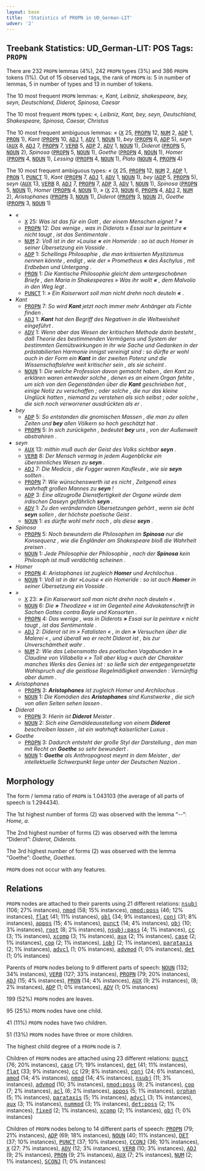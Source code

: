 ```yaml
---
layout: base
title:  'Statistics of PROPN in UD_German-LIT'
udver: '2'
---
```


## Treebank Statistics: UD_German-LIT: POS Tags: `PROPN`

There are 232 `PROPN` lemmas (4%), 242 `PROPN` types (3%) and 386 `PROPN` tokens (1%).
Out of 15 observed tags, the rank of `PROPN` is: 5 in number of lemmas, 5 in number of types and 13 in number of tokens.

The 10 most frequent `PROPN` lemmas: <em>«, Kant, Leibniz, shakespeare, bey, seyn, Deutschland, Diderot, Spinosa, Caesar</em>

The 10 most frequent `PROPN` types:  <em>«, Leibniz, Kant, bey, seyn, Deutschland, Shakespeare, Spinosa, Caesar, Christus</em>

The 10 most frequent ambiguous lemmas: <em>«</em> (<tt><a href="de_lit-pos-X.html">X</a></tt> 25, <tt><a href="de_lit-pos-PROPN.html">PROPN</a></tt> 12, <tt><a href="de_lit-pos-NUM.html">NUM</a></tt> 2, <tt><a href="de_lit-pos-ADP.html">ADP</a></tt> 1, <tt><a href="de_lit-pos-PRON.html">PRON</a></tt> 1), <em>Kant</em> (<tt><a href="de_lit-pos-PROPN.html">PROPN</a></tt> 10, <tt><a href="de_lit-pos-ADJ.html">ADJ</a></tt> 1, <tt><a href="de_lit-pos-ADV.html">ADV</a></tt> 1, <tt><a href="de_lit-pos-NOUN.html">NOUN</a></tt> 1), <em>bey</em> (<tt><a href="de_lit-pos-PROPN.html">PROPN</a></tt> 6, <tt><a href="de_lit-pos-ADP.html">ADP</a></tt> 5), <em>seyn</em> (<tt><a href="de_lit-pos-AUX.html">AUX</a></tt> 8, <tt><a href="de_lit-pos-ADJ.html">ADJ</a></tt> 7, <tt><a href="de_lit-pos-PROPN.html">PROPN</a></tt> 7, <tt><a href="de_lit-pos-VERB.html">VERB</a></tt> 5, <tt><a href="de_lit-pos-ADP.html">ADP</a></tt> 2, <tt><a href="de_lit-pos-ADV.html">ADV</a></tt> 1, <tt><a href="de_lit-pos-NOUN.html">NOUN</a></tt> 1), <em>Diderot</em> (<tt><a href="de_lit-pos-PROPN.html">PROPN</a></tt> 5, <tt><a href="de_lit-pos-NOUN.html">NOUN</a></tt> 2), <em>Spinosa</em> (<tt><a href="de_lit-pos-PROPN.html">PROPN</a></tt> 5, <tt><a href="de_lit-pos-NOUN.html">NOUN</a></tt> 1), <em>Goethe</em> (<tt><a href="de_lit-pos-PROPN.html">PROPN</a></tt> 4, <tt><a href="de_lit-pos-NOUN.html">NOUN</a></tt> 1), <em>Homer</em> (<tt><a href="de_lit-pos-PROPN.html">PROPN</a></tt> 4, <tt><a href="de_lit-pos-NOUN.html">NOUN</a></tt> 1), <em>Lessing</em> (<tt><a href="de_lit-pos-PROPN.html">PROPN</a></tt> 4, <tt><a href="de_lit-pos-NOUN.html">NOUN</a></tt> 1), <em>Plato</em> (<tt><a href="de_lit-pos-NOUN.html">NOUN</a></tt> 4, <tt><a href="de_lit-pos-PROPN.html">PROPN</a></tt> 4)

The 10 most frequent ambiguous types:  <em>«</em> (<tt><a href="de_lit-pos-X.html">X</a></tt> 25, <tt><a href="de_lit-pos-PROPN.html">PROPN</a></tt> 12, <tt><a href="de_lit-pos-NUM.html">NUM</a></tt> 2, <tt><a href="de_lit-pos-ADP.html">ADP</a></tt> 1, <tt><a href="de_lit-pos-PRON.html">PRON</a></tt> 1, <tt><a href="de_lit-pos-PUNCT.html">PUNCT</a></tt> 1), <em>Kant</em> (<tt><a href="de_lit-pos-PROPN.html">PROPN</a></tt> 7, <tt><a href="de_lit-pos-ADJ.html">ADJ</a></tt> 1, <tt><a href="de_lit-pos-ADV.html">ADV</a></tt> 1, <tt><a href="de_lit-pos-NOUN.html">NOUN</a></tt> 1), <em>bey</em> (<tt><a href="de_lit-pos-ADP.html">ADP</a></tt> 5, <tt><a href="de_lit-pos-PROPN.html">PROPN</a></tt> 5), <em>seyn</em> (<tt><a href="de_lit-pos-AUX.html">AUX</a></tt> 13, <tt><a href="de_lit-pos-VERB.html">VERB</a></tt> 8, <tt><a href="de_lit-pos-ADJ.html">ADJ</a></tt> 7, <tt><a href="de_lit-pos-PROPN.html">PROPN</a></tt> 7, <tt><a href="de_lit-pos-ADP.html">ADP</a></tt> 3, <tt><a href="de_lit-pos-ADV.html">ADV</a></tt> 1, <tt><a href="de_lit-pos-NOUN.html">NOUN</a></tt> 1), <em>Spinosa</em> (<tt><a href="de_lit-pos-PROPN.html">PROPN</a></tt> 5, <tt><a href="de_lit-pos-NOUN.html">NOUN</a></tt> 1), <em>Homer</em> (<tt><a href="de_lit-pos-PROPN.html">PROPN</a></tt> 4, <tt><a href="de_lit-pos-NOUN.html">NOUN</a></tt> 1), <em>»</em> (<tt><a href="de_lit-pos-X.html">X</a></tt> 23, <tt><a href="de_lit-pos-NOUN.html">NOUN</a></tt> 6, <tt><a href="de_lit-pos-PROPN.html">PROPN</a></tt> 4, <tt><a href="de_lit-pos-ADJ.html">ADJ</a></tt> 2, <tt><a href="de_lit-pos-NUM.html">NUM</a></tt> 2), <em>Aristophanes</em> (<tt><a href="de_lit-pos-PROPN.html">PROPN</a></tt> 3, <tt><a href="de_lit-pos-NOUN.html">NOUN</a></tt> 1), <em>Diderot</em> (<tt><a href="de_lit-pos-PROPN.html">PROPN</a></tt> 3, <tt><a href="de_lit-pos-NOUN.html">NOUN</a></tt> 2), <em>Goethe</em> (<tt><a href="de_lit-pos-PROPN.html">PROPN</a></tt> 3, <tt><a href="de_lit-pos-NOUN.html">NOUN</a></tt> 1)


* <em>«</em>
  * <tt><a href="de_lit-pos-X.html">X</a></tt> 25: <em>Was ist das für ein Gott , der einem Menschen eignet ? <b>«</b></em>
  * <tt><a href="de_lit-pos-PROPN.html">PROPN</a></tt> 12: <em>Das wenige , was in Diderots » Essai sur la peinture <b>«</b> nicht taugt , ist das Sentimentale .</em>
  * <tt><a href="de_lit-pos-NUM.html">NUM</a></tt> 2: <em>Voß ist in der »Louise <b>«</b> ein Homeride : so ist auch Homer in seiner Übersetzung ein Vosside .</em>
  * <tt><a href="de_lit-pos-ADP.html">ADP</a></tt> 1: <em>Schellings Philosophie , die man kritisierten Mystizismus nennen könnte , endigt , wie der » Prometheus <b>«</b> des Äschylus , mit Erdbeben und Untergang .</em>
  * <tt><a href="de_lit-pos-PRON.html">PRON</a></tt> 1: <em>Die Kantische Philosophie gleicht dem untergeschobnen Briefe , den Maria in Shakespeares » Was ihr wollt <b>«</b> , dem Malvolio in den Weg legt .</em>
  * <tt><a href="de_lit-pos-PUNCT.html">PUNCT</a></tt> 1: <em>» Ein Kaiserwort soll man nicht drehn noch deuteln <b>«</b> .</em>
* <em>Kant</em>
  * <tt><a href="de_lit-pos-PROPN.html">PROPN</a></tt> 7: <em>So wird <b>Kant</b> jetzt noch immer mehr Anhänger als Fichte finden .</em>
  * <tt><a href="de_lit-pos-ADJ.html">ADJ</a></tt> 1: <em><b>Kant</b> hat den Begriff des Negativen in die Weltweisheit eingeführt .</em>
  * <tt><a href="de_lit-pos-ADV.html">ADV</a></tt> 1: <em>Wenn aber das Wesen der kritischen Methode darin besteht , daß Theorie des bestimmenden Vermögens und System der bestimmten Gemütswirkungen in ihr wie Sache und Gedanken in der prästabilierten Harmonie innigst vereinigt sind : so dürfte er wohl auch in der Form ein <b>Kant</b> in der zweiten Potenz und die Wissenschaftslehre weit kritischer sein , als sie scheint .</em>
  * <tt><a href="de_lit-pos-NOUN.html">NOUN</a></tt> 1: <em>Die welche Profession davon gemacht haben , den Kant zu erklären waren entweder solche , denen es an einem Organ fehlte , um sich von den Gegenständen über die <b>Kant</b> geschrieben hat , einige Notiz zu verschaffen ; oder solche , die nur das kleine Unglück hatten , niemand zu verstehen als sich selbst ; oder solche , die sich noch verworrener ausdrückten als er .</em>
* <em>bey</em>
  * <tt><a href="de_lit-pos-ADP.html">ADP</a></tt> 5: <em>So entstanden die gnomischen Massen , die man zu allen Zeiten und <b>bey</b> allen Völkern so hoch geschätzt hat .</em>
  * <tt><a href="de_lit-pos-PROPN.html">PROPN</a></tt> 5: <em>In sich zurückgehn , bedeutet <b>bey</b> uns , von der Außenwelt abstrahiren .</em>
* <em>seyn</em>
  * <tt><a href="de_lit-pos-AUX.html">AUX</a></tt> 13: <em>mithin muß auch der Geist des Volks sichtbar <b>seyn</b> .</em>
  * <tt><a href="de_lit-pos-VERB.html">VERB</a></tt> 8: <em>Der Mensch vermag in jedem Augenblicke ein übersinnliches Wesen zu <b>seyn</b> .</em>
  * <tt><a href="de_lit-pos-ADJ.html">ADJ</a></tt> 7: <em>Die Medicis , die Fugger waren Kaufleute , wie sie <b>seyn</b> sollten .</em>
  * <tt><a href="de_lit-pos-PROPN.html">PROPN</a></tt> 7: <em>Wie wünschenswerth ist es nicht , Zeitgenoß eines wahrhaft großen Mannes zu <b>seyn</b> !</em>
  * <tt><a href="de_lit-pos-ADP.html">ADP</a></tt> 3: <em>Eine allzugroße Dienstfertigkeit der Organe würde dem irdischen Daseyn gefährlich <b>seyn</b> .</em>
  * <tt><a href="de_lit-pos-ADV.html">ADV</a></tt> 1: <em>Zu den verändernden Übersetzungen gehört , wenn sie ächt <b>seyn</b> sollen , der höchste poetische Geist .</em>
  * <tt><a href="de_lit-pos-NOUN.html">NOUN</a></tt> 1: <em>es dürfte wohl mehr noch , als diese <b>seyn</b> .</em>
* <em>Spinosa</em>
  * <tt><a href="de_lit-pos-PROPN.html">PROPN</a></tt> 5: <em>Noch bewundern die Philosophen im <b>Spinosa</b> nur die Konsequenz , wie die Engländer am Shakespeare bloß die Wahrheit preisen .</em>
  * <tt><a href="de_lit-pos-NOUN.html">NOUN</a></tt> 1: <em>Jede Philosophie der Philosophie , nach der <b>Spinosa</b> kein Philosoph ist muß verdächtig scheinen .</em>
* <em>Homer</em>
  * <tt><a href="de_lit-pos-PROPN.html">PROPN</a></tt> 4: <em>Aristophanes ist zugleich <b>Homer</b> und Archilochus .</em>
  * <tt><a href="de_lit-pos-NOUN.html">NOUN</a></tt> 1: <em>Voß ist in der »Louise « ein Homeride : so ist auch <b>Homer</b> in seiner Übersetzung ein Vosside .</em>
* <em>»</em>
  * <tt><a href="de_lit-pos-X.html">X</a></tt> 23: <em><b>»</b> Ein Kaiserwort soll man nicht drehn noch deuteln « .</em>
  * <tt><a href="de_lit-pos-NOUN.html">NOUN</a></tt> 6: <em>Die <b>»</b> Theodizee « ist im Gegenteil eine Advokatenschrift in Sachen Gottes contra Bayle und Konsorten .</em>
  * <tt><a href="de_lit-pos-PROPN.html">PROPN</a></tt> 4: <em>Das wenige , was in Diderots <b>»</b> Essai sur la peinture « nicht taugt , ist das Sentimentale .</em>
  * <tt><a href="de_lit-pos-ADJ.html">ADJ</a></tt> 2: <em>Diderot ist im » Fatalisten « , in den <b>»</b> Versuchen über die Malerei « , und überall wo er recht Diderot ist , bis zur Unverschämtheit wahr .</em>
  * <tt><a href="de_lit-pos-NUM.html">NUM</a></tt> 2: <em>Wie das Lebensmotto des poetischen Vagabunden in <b>»</b> Claudine von Villabella « » Toll aber klug « auch der Charakter manches Werks des Genies ist : so ließe sich der entgegengesetzte Wahlspruch auf die geistlose Regelmäßigkeit anwenden : Vernünftig aber dumm .</em>
* <em>Aristophanes</em>
  * <tt><a href="de_lit-pos-PROPN.html">PROPN</a></tt> 3: <em><b>Aristophanes</b> ist zugleich Homer und Archilochus .</em>
  * <tt><a href="de_lit-pos-NOUN.html">NOUN</a></tt> 1: <em>Die Komödien des <b>Aristophanes</b> sind Kunstwerke , die sich von allen Seiten sehen lassen .</em>
* <em>Diderot</em>
  * <tt><a href="de_lit-pos-PROPN.html">PROPN</a></tt> 3: <em>Hierin ist <b>Diderot</b> Meister .</em>
  * <tt><a href="de_lit-pos-NOUN.html">NOUN</a></tt> 2: <em>Sich eine Gemäldeausstellung von einem <b>Diderot</b> beschreiben lassen , ist ein wahrhaft kaiserlicher Luxus .</em>
* <em>Goethe</em>
  * <tt><a href="de_lit-pos-PROPN.html">PROPN</a></tt> 3: <em>Dadurch entsteht der große Styl der Darstellung , den man mit Recht an <b>Goethe</b> so sehr bewundert .</em>
  * <tt><a href="de_lit-pos-NOUN.html">NOUN</a></tt> 1: <em><b>Goethe</b> als Anthropognost meynt in dem Meister , der intellektuelle Schwerpunkt liege unter der Deutschen Nazion .</em>

## Morphology

The form / lemma ratio of `PROPN` is 1.043103 (the average of all parts of speech is 1.294434).

The 1st highest number of forms (2) was observed with the lemma “--”: <em>Home, a</em>.

The 2nd highest number of forms (2) was observed with the lemma “Diderot”: <em>Diderot, Diderots</em>.

The 3rd highest number of forms (2) was observed with the lemma “Goethe”: <em>Goethe, Goethes</em>.

`PROPN` does not occur with any features.


## Relations

`PROPN` nodes are attached to their parents using 21 different relations: <tt><a href="de_lit-dep-nsubj.html">nsubj</a></tt> (106; 27% instances), <tt><a href="de_lit-dep-nmod.html">nmod</a></tt> (58; 15% instances), <tt><a href="de_lit-dep-nmod-poss.html">nmod:poss</a></tt> (46; 12% instances), <tt><a href="de_lit-dep-flat.html">flat</a></tt> (41; 11% instances), <tt><a href="de_lit-dep-obl.html">obl</a></tt> (34; 9% instances), <tt><a href="de_lit-dep-conj.html">conj</a></tt> (31; 8% instances), <tt><a href="de_lit-dep-appos.html">appos</a></tt> (15; 4% instances), <tt><a href="de_lit-dep-punct.html">punct</a></tt> (14; 4% instances), <tt><a href="de_lit-dep-obj.html">obj</a></tt> (10; 3% instances), <tt><a href="de_lit-dep-root.html">root</a></tt> (8; 2% instances), <tt><a href="de_lit-dep-nsubj-pass.html">nsubj:pass</a></tt> (4; 1% instances), <tt><a href="de_lit-dep-cc.html">cc</a></tt> (3; 1% instances), <tt><a href="de_lit-dep-xcomp.html">xcomp</a></tt> (3; 1% instances), <tt><a href="de_lit-dep-aux.html">aux</a></tt> (2; 1% instances), <tt><a href="de_lit-dep-case.html">case</a></tt> (2; 1% instances), <tt><a href="de_lit-dep-cop.html">cop</a></tt> (2; 1% instances), <tt><a href="de_lit-dep-iobj.html">iobj</a></tt> (2; 1% instances), <tt><a href="de_lit-dep-parataxis.html">parataxis</a></tt> (2; 1% instances), <tt><a href="de_lit-dep-advcl.html">advcl</a></tt> (1; 0% instances), <tt><a href="de_lit-dep-advmod.html">advmod</a></tt> (1; 0% instances), <tt><a href="de_lit-dep-det.html">det</a></tt> (1; 0% instances)

Parents of `PROPN` nodes belong to 9 different parts of speech: <tt><a href="de_lit-pos-NOUN.html">NOUN</a></tt> (132; 34% instances), <tt><a href="de_lit-pos-VERB.html">VERB</a></tt> (127; 33% instances), <tt><a href="de_lit-pos-PROPN.html">PROPN</a></tt> (79; 20% instances), <tt><a href="de_lit-pos-ADJ.html">ADJ</a></tt> (15; 4% instances), <tt><a href="de_lit-pos-PRON.html">PRON</a></tt> (14; 4% instances), <tt><a href="de_lit-pos-AUX.html">AUX</a></tt> (9; 2% instances),  (8; 2% instances), <tt><a href="de_lit-pos-ADP.html">ADP</a></tt> (1; 0% instances), <tt><a href="de_lit-pos-ADV.html">ADV</a></tt> (1; 0% instances)

199 (52%) `PROPN` nodes are leaves.

95 (25%) `PROPN` nodes have one child.

41 (11%) `PROPN` nodes have two children.

51 (13%) `PROPN` nodes have three or more children.

The highest child degree of a `PROPN` node is 7.

Children of `PROPN` nodes are attached using 23 different relations: <tt><a href="de_lit-dep-punct.html">punct</a></tt> (76; 20% instances), <tt><a href="de_lit-dep-case.html">case</a></tt> (71; 19% instances), <tt><a href="de_lit-dep-det.html">det</a></tt> (41; 11% instances), <tt><a href="de_lit-dep-flat.html">flat</a></tt> (33; 9% instances), <tt><a href="de_lit-dep-cc.html">cc</a></tt> (29; 8% instances), <tt><a href="de_lit-dep-conj.html">conj</a></tt> (24; 6% instances), <tt><a href="de_lit-dep-amod.html">amod</a></tt> (14; 4% instances), <tt><a href="de_lit-dep-nmod.html">nmod</a></tt> (14; 4% instances), <tt><a href="de_lit-dep-nsubj.html">nsubj</a></tt> (11; 3% instances), <tt><a href="de_lit-dep-advmod.html">advmod</a></tt> (10; 3% instances), <tt><a href="de_lit-dep-nmod-poss.html">nmod:poss</a></tt> (8; 2% instances), <tt><a href="de_lit-dep-cop.html">cop</a></tt> (7; 2% instances), <tt><a href="de_lit-dep-acl.html">acl</a></tt> (6; 2% instances), <tt><a href="de_lit-dep-appos.html">appos</a></tt> (5; 1% instances), <tt><a href="de_lit-dep-orphan.html">orphan</a></tt> (5; 1% instances), <tt><a href="de_lit-dep-parataxis.html">parataxis</a></tt> (5; 1% instances), <tt><a href="de_lit-dep-advcl.html">advcl</a></tt> (3; 1% instances), <tt><a href="de_lit-dep-aux.html">aux</a></tt> (3; 1% instances), <tt><a href="de_lit-dep-nummod.html">nummod</a></tt> (3; 1% instances), <tt><a href="de_lit-dep-det-poss.html">det:poss</a></tt> (2; 1% instances), <tt><a href="de_lit-dep-fixed.html">fixed</a></tt> (2; 1% instances), <tt><a href="de_lit-dep-xcomp.html">xcomp</a></tt> (2; 1% instances), <tt><a href="de_lit-dep-obj.html">obj</a></tt> (1; 0% instances)

Children of `PROPN` nodes belong to 14 different parts of speech: <tt><a href="de_lit-pos-PROPN.html">PROPN</a></tt> (79; 21% instances), <tt><a href="de_lit-pos-ADP.html">ADP</a></tt> (69; 18% instances), <tt><a href="de_lit-pos-NOUN.html">NOUN</a></tt> (40; 11% instances), <tt><a href="de_lit-pos-DET.html">DET</a></tt> (37; 10% instances), <tt><a href="de_lit-pos-PUNCT.html">PUNCT</a></tt> (37; 10% instances), <tt><a href="de_lit-pos-CCONJ.html">CCONJ</a></tt> (36; 10% instances), <tt><a href="de_lit-pos-X.html">X</a></tt> (27; 7% instances), <tt><a href="de_lit-pos-ADV.html">ADV</a></tt> (12; 3% instances), <tt><a href="de_lit-pos-VERB.html">VERB</a></tt> (10; 3% instances), <tt><a href="de_lit-pos-ADJ.html">ADJ</a></tt> (9; 2% instances), <tt><a href="de_lit-pos-PRON.html">PRON</a></tt> (9; 2% instances), <tt><a href="de_lit-pos-AUX.html">AUX</a></tt> (7; 2% instances), <tt><a href="de_lit-pos-NUM.html">NUM</a></tt> (2; 1% instances), <tt><a href="de_lit-pos-SCONJ.html">SCONJ</a></tt> (1; 0% instances)

